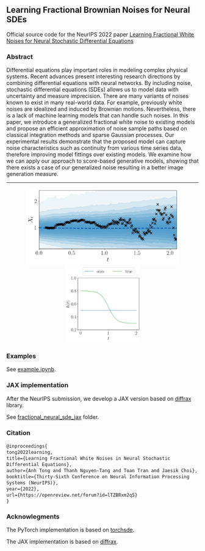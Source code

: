 ## Learning Fractional Brownian Noises for Neural SDEs
Official source code for the NeurIPS 2022 paper [Learning Fractional White Noises for Neural Stochastic Differential Equations](https://openreview.net/forum?id=lTZBRxm2q5)

### Abstract
Differential equations play important roles in modeling complex physical systems.
Recent advances present interesting research directions by combining differential
equations with neural networks. By including noise, stochastic differential equations (SDEs) allows us to model data with uncertainty and measure imprecision. There are many variants of noises known to exist in many real-world data. For
example, previously white noises are idealized and induced by Brownian motions.
Nevertheless, there is a lack of machine learning models that can handle such noises. In this paper, we introduce a generalized fractional white noise to existing models and propose an efficient approximation of noise sample paths based on
classical integration methods and sparse Gaussian processes. Our experimental
results demonstrate that the proposed model can capture noise characteristics such
as continuity from various time series data, therefore improving model fittings over
existing models. We examine how we can apply our approach to score-based generative models, showing that there exists a case of our generalized noise resulting in a better image generation measure.


---
<p align="center">
  <img width="400" height="200" src="./assets/posterior.gif">
  <img width="200" height="200" src="./assets/hurst.gif">
</p>
 
### Examples

See [example.ipynb](https://github.com/anh-tong/fractional_neural_sde/blob/main/fractional_neural_sde/example.ipynb).


### JAX implementation

After the NeurIPS submission, we develop a JAX version based on [diffrax](https://github.com/patrick-kidger/diffrax) library.

See [fractional_neural_sde_jax](https://github.com/anh-tong/fractional_neural_sde/tree/main/fractional_neural_sde_jax) folder.


### Citation
```
@inproceedings{
tong2022learning,
title={Learning Fractional White Noises in Neural Stochastic Differential Equations},
author={Anh Tong and Thanh Nguyen-Tang and Toan Tran and Jaesik Choi},
booktitle={Thirty-Sixth Conference on Neural Information Processing Systems (NeurIPS)},
year={2022},
url={https://openreview.net/forum?id=lTZBRxm2q5}
}
```

### Acknowlegments

The PyTorch implementation is based on [torchsde](https://github.com/google-research/torchsde).

The JAX implementation is based on [diffrax](https://github.com/patrick-kidger/diffrax).